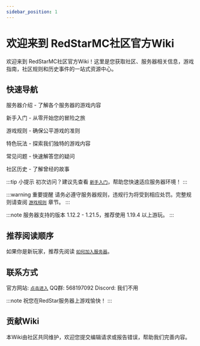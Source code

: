 ```yaml
---
sidebar_position: 1
---
```


# 欢迎来到 RedStarMC社区官方Wiki

欢迎来到 RedStarMC社区官方Wiki！这里是您获取社区、服务器相关信息，游戏指南，社区规则和历史事件的一站式资源中心。

## 快速导航

服务器介绍 - 了解各个服务器的游戏内容

新手入门 - 从零开始您的冒险之旅

游戏规则 - 确保公平游戏的准则

特色玩法 - 探索我们独特的游戏内容

常见问题 - 快速解答您的疑问

社区历史 - 了解曾经的故事

:::tip 
小提示 初次访问？建议先查看 [`新手入门`](#快速导航)，帮助您快速适应服务器环境！ 
::: 

:::warning 
重要提醒 请务必遵守服务器规则，违规行为将受到相应处罚。完整规则请查阅 [`游戏规则`](#快速导航) 章节。
::: 

:::note
服务器支持的版本 1.12.2 - 1.21.5，推荐使用 1.19.4 以上游玩。
:::

## 推荐阅读顺序

如果你是新玩家，推荐先阅读 [`如何加入服务器`](./新手入门/how-to-join-server.md)。


## 联系方式

官方网站: [`点击进入`](https://www.redstarmc.top/)
QQ群: 568197092
Discord: 我们不用

:::note
祝您在RedStar服务器上游戏愉快！
:::

## 贡献Wiki

本Wiki由社区共同维护，欢迎您提交编辑请求或报告错误，帮助我们完善内容。

